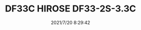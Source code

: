 ﻿---
layout: post 
title: DF33C HIROSE DF33-2S-3.3C
is_home: true
tags: DF33 HR
categories: housing-terminal
overview: 
series: DF33
part_number: 0587-1
thumb_img: 
image: static/202107/587-20210720.jpg
date: 2021/7/20 8:29:42
---



